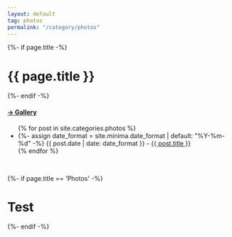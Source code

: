 ```yaml
---
layout: default
tag: photos
permalink: "/category/photos"
---
```


{%- if page.title -%}
<h1>{{ page.title }}</h1>
{%- endif -%}
<h4><a href="/category/photos/gallery">→ Gallery</a></h4>

<ul>
{% for post in site.categories.photos %}
    <li>
        {%- assign date_format = site.minima.date_format | default: "%Y-%m-%d" -%}
        <span class="post-meta">{{ post.date | date: date_format }} - </span>    
        <a href="{{ post.url }}">{{ post.title }}</a>
    </li>
{% endfor %}
</ul>

<br>

{%- if page.title == 'Photos' -%}
  <h1 class="page-heading">Test</h1>
{%- endif -%}
